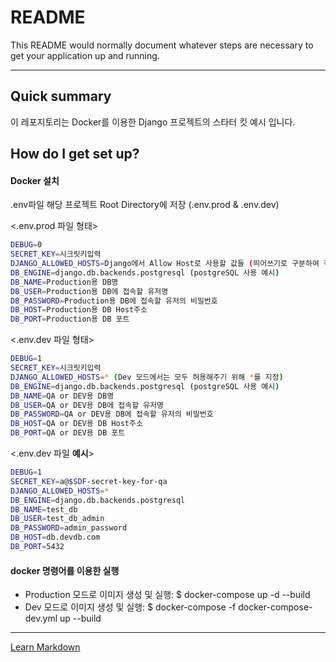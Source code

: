 # README #

This README would normally document whatever steps are necessary to get your application up and running.

------

## Quick summary ##
이 레포지토리는 Docker를 이용한 Django 프로젝트의 스타터 킷 예시 입니다.

## How do I get set up? ##

#### Docker 설치 ####
.env파일 해당 프로젝트 Root Directory에 저장 (.env.prod & .env.dev)

<.env.prod 파일 형태>

```bash
DEBUG=0
SECRET_KEY=시크릿키입력
DJANGO_ALLOWED_HOSTS=Django에서 Allow Host로 사용할 값들 (띄어쓰기로 구분하여 작성, ex: 11.11.11.11 localhost [::1])
DB_ENGINE=django.db.backends.postgresql (postgreSQL 사용 예시)
DB_NAME=Production용 DB명
DB_USER=Production용 DB에 접속할 유저명
DB_PASSWORD=Production용 DB에 접속할 유저의 비밀번호
DB_HOST=Production용 DB Host주소
DB_PORT=Production용 DB 포트
```

<.env.dev 파일 형태>

```bash
DEBUG=1
SECRET_KEY=시크릿키입력
DJANGO_ALLOWED_HOSTS=* (Dev 모드에서는 모두 허용해주기 위해 *를 지정)
DB_ENGINE=django.db.backends.postgresql (postgreSQL 사용 예시)
DB_NAME=QA or DEV용 DB명
DB_USER=QA or DEV용 DB에 접속할 유저명
DB_PASSWORD=QA or DEV용 DB에 접속할 유저의 비밀번호
DB_HOST=QA or DEV용 DB Host주소
DB_PORT=QA or DEV용 DB 포트
```

<.env.dev 파일 **예시**>

```bash
DEBUG=1
SECRET_KEY=a@$SDF-secret-key-for-qa
DJANGO_ALLOWED_HOSTS=*
DB_ENGINE=django.db.backends.postgresql
DB_NAME=test_db
DB_USER=test_db_admin
DB_PASSWORD=admin_password
DB_HOST=db.devdb.com
DB_PORT=5432
```


#### docker 명령어를 이용한 실행 ####
* Production 모드로 이미지 생성 및 실행: $ docker-compose up -d --build 
* Dev 모드로 이미지 생성 및 실행: $ docker-compose -f docker-compose-dev.yml up --build

------
[Learn Markdown](https://bitbucket.org/tutorials/markdowndemo)